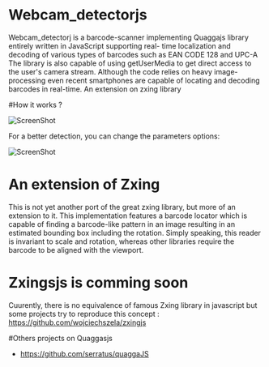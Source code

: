 # Webcam_detectorjs

Webcam_detectorj is a barcode-scanner implementing Quaggajs library entirely written in JavaScript supporting real- time localization and decoding of various types of barcodes such as EAN CODE 128 and UPC-A The library is also capable of using getUserMedia to get direct access to the user's camera stream. Although the code relies on heavy image- processing even recent smartphones are capable of locating and decoding barcodes in real-time.
An extension on zxing library

#How it works ? 

![ScreenShot](https://raw.github.com/Dallou/webcam_detectorjs/master/project/img/detection.png)


For a better detection, you can change the parameters options: 

![ScreenShot](https://raw.github.com/Dallou/webcam_detectorjs/master/project/img/params.png)

# An extension of Zxing 

This is not yet another port of the great zxing library, but more of an extension to it. This implementation features a barcode locator which is capable of finding a barcode-like pattern in an image resulting in an estimated bounding box including the rotation. Simply speaking, this reader is invariant to scale and rotation, whereas other libraries require the barcode to be aligned with the viewport.

# Zxingsjs is comming soon

Cuurently, there is no equivalence of famous Zxing library in javascript but some projects try to reproduce this concept : https://github.com/wojciechszela/zxingjs

#Others projects on Quaggasjs

* https://github.com/serratus/quaggaJS

